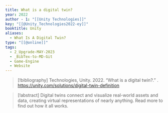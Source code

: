 ```yaml
---
title: What is a digital twin?
year: 2022
author - 1: "[[Unity Technologies]]"
key: "[[@Unity_Technologies2022-ey]]"
booktitle: Unity
aliases:
  - What Is A Digital Twin?
type: "[[@online]]"
tags:
  - 2_Upgrade-MAY-2023
  - _BibTex-to-MD-Git
  - Game-Engine
  - Website
---
```


> [!bibliography]
> Technologies, Unity. 2022. “What is a digital twin?.” . https://unity.com/solutions/digital-twin-definition

> [!abstract]
> Digital twins connect and visualize real-world assets and data, creating virtual representations of nearly anything. Read more to find out how it all works.